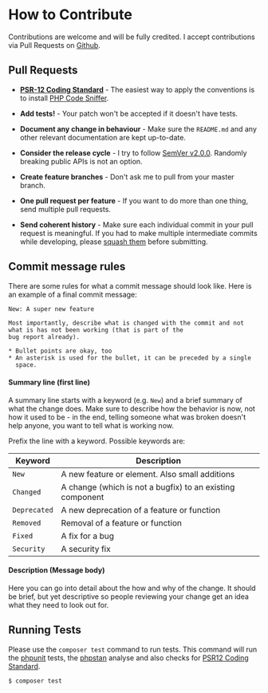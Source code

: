 # How to Contribute

Contributions are welcome and will be fully credited.
I accept contributions via Pull Requests on [Github](https://github.com/merloxx/exception).

## Pull Requests

- **[PSR-12 Coding Standard](https://www.php-fig.org/psr/psr-12/)** - The easiest way to apply the conventions is to install [PHP Code Sniffer](http://pear.php.net/package/PHP_CodeSniffer).

- **Add tests!** - Your patch won't be accepted if it doesn't have tests.

- **Document any change in behaviour** - Make sure the `README.md` and any other relevant
  documentation are kept up-to-date.

- **Consider the release cycle** - I try to follow [SemVer v2.0.0](http://semver.org/).
  Randomly breaking public APIs is not an option.

- **Create feature branches** - Don't ask me to pull from your master branch.

- **One pull request per feature** - If you want to do more than one thing,
  send multiple pull requests.

- **Send coherent history** - Make sure each individual commit in your pull request is meaningful.
  If you had to make multiple intermediate commits while developing, please
  [squash them](http://www.git-scm.com/book/en/v2/Git-Tools-Rewriting-History#Changing-Multiple-Commit-Messages)
  before submitting.

## Commit message rules

There are some rules for what a commit message should look like. Here is an example of a final commit message:

```
New: A super new feature

Most importantly, describe what is changed with the commit and not what is has not been working (that is part of the
bug report already).

* Bullet points are okay, too
* An asterisk is used for the bullet, it can be preceded by a single
  space.
```

#### Summary line (first line)

A summary line starts with a keyword (e.g. `New`) and a brief summary of what the change does. Make sure to describe
how the behavior is now, not how it used to be - in the end, telling someone what was broken doesn't help anyone,
you want to tell what is working now.

Prefix the line with a keyword. Possible keywords are:

| Keyword       | Description
|---------------|------------
`New`           | A new feature or element. Also small additions
`Changed`       | A change (which is not a bugfix) to an existing component
`Deprecated`    | A new deprecation of a feature or function
`Removed`       | Removal of a feature or function
`Fixed`         | A fix for a bug
`Security`      | A security fix

#### Description (Message body)

Here you can go into detail about the how and why of the change. It should be brief, but yet descriptive
so people reviewing your change get an idea what they need to look out for.

## Running Tests

Please use the `composer test` command to run tests. This command will run the
[phpunit](https://phpunit.de/) tests, the
[phpstan](https://phpstan.org/) analyse and also checks for
[PSR12 Coding Standard](https://www.php-fig.org/psr/psr-12/).

```console
$ composer test
```
